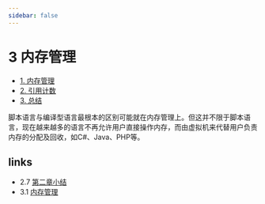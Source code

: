 ```yaml
---
sidebar: false
---
```


# 3 内存管理 

 * [1. 内存管理](3.1.md)
 * [2. 引用计数](3.2.md)
 * [3. 总结](3.3.md)

脚本语言与编译型语言最根本的区别可能就在内存管理上。但这并不限于脚本语言，现在越来越多的语言不再允许用户直接操作内存，而由虚拟机来代替用户负责内存的分配及回收，如C#、Java、PHP等。


## links
   * 2.7 [第二章小结](<2.7.md>)
   * 3.1 [内存管理](<3.1.md>)

